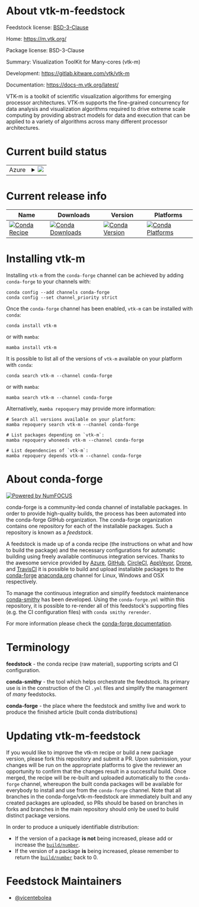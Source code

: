 About vtk-m-feedstock
=====================

Feedstock license: [BSD-3-Clause](https://github.com/conda-forge/vtk-m-feedstock/blob/main/LICENSE.txt)

Home: https://m.vtk.org/

Package license: BSD-3-Clause

Summary: Visualization ToolKit for Many-cores (vtk-m)

Development: https://gitlab.kitware.com/vtk/vtk-m

Documentation: https://docs-m.vtk.org/latest/

VTK-m is a toolkit of scientific visualization algorithms for emerging
processor architectures. VTK-m supports the fine-grained concurrency for
data analysis and visualization algorithms required to drive extreme scale
computing by providing abstract models for data and execution that can be
applied to a variety of algorithms across many different processor
architectures.


Current build status
====================


<table>
    
  <tr>
    <td>Azure</td>
    <td>
      <details>
        <summary>
          <a href="https://dev.azure.com/conda-forge/feedstock-builds/_build/latest?definitionId=20432&branchName=main">
            <img src="https://dev.azure.com/conda-forge/feedstock-builds/_apis/build/status/vtk-m-feedstock?branchName=main">
          </a>
        </summary>
        <table>
          <thead><tr><th>Variant</th><th>Status</th></tr></thead>
          <tbody><tr>
              <td>linux_64_c_compiler_version13cuda_compiler_version11.8cxx_compiler_version13</td>
              <td>
                <a href="https://dev.azure.com/conda-forge/feedstock-builds/_build/latest?definitionId=20432&branchName=main">
                  <img src="https://dev.azure.com/conda-forge/feedstock-builds/_apis/build/status/vtk-m-feedstock?branchName=main&jobName=linux&configuration=linux%20linux_64_c_compiler_version13cuda_compiler_version11.8cxx_compiler_version13" alt="variant">
                </a>
              </td>
            </tr><tr>
              <td>linux_64_c_compiler_version14cuda_compiler_versionNonecxx_compiler_version14</td>
              <td>
                <a href="https://dev.azure.com/conda-forge/feedstock-builds/_build/latest?definitionId=20432&branchName=main">
                  <img src="https://dev.azure.com/conda-forge/feedstock-builds/_apis/build/status/vtk-m-feedstock?branchName=main&jobName=linux&configuration=linux%20linux_64_c_compiler_version14cuda_compiler_versionNonecxx_compiler_version14" alt="variant">
                </a>
              </td>
            </tr><tr>
              <td>osx_64</td>
              <td>
                <a href="https://dev.azure.com/conda-forge/feedstock-builds/_build/latest?definitionId=20432&branchName=main">
                  <img src="https://dev.azure.com/conda-forge/feedstock-builds/_apis/build/status/vtk-m-feedstock?branchName=main&jobName=osx&configuration=osx%20osx_64_" alt="variant">
                </a>
              </td>
            </tr><tr>
              <td>osx_arm64</td>
              <td>
                <a href="https://dev.azure.com/conda-forge/feedstock-builds/_build/latest?definitionId=20432&branchName=main">
                  <img src="https://dev.azure.com/conda-forge/feedstock-builds/_apis/build/status/vtk-m-feedstock?branchName=main&jobName=osx&configuration=osx%20osx_arm64_" alt="variant">
                </a>
              </td>
            </tr><tr>
              <td>win_64</td>
              <td>
                <a href="https://dev.azure.com/conda-forge/feedstock-builds/_build/latest?definitionId=20432&branchName=main">
                  <img src="https://dev.azure.com/conda-forge/feedstock-builds/_apis/build/status/vtk-m-feedstock?branchName=main&jobName=win&configuration=win%20win_64_" alt="variant">
                </a>
              </td>
            </tr>
          </tbody>
        </table>
      </details>
    </td>
  </tr>
</table>

Current release info
====================

| Name | Downloads | Version | Platforms |
| --- | --- | --- | --- |
| [![Conda Recipe](https://img.shields.io/badge/recipe-vtk--m-green.svg)](https://anaconda.org/conda-forge/vtk-m) | [![Conda Downloads](https://img.shields.io/conda/dn/conda-forge/vtk-m.svg)](https://anaconda.org/conda-forge/vtk-m) | [![Conda Version](https://img.shields.io/conda/vn/conda-forge/vtk-m.svg)](https://anaconda.org/conda-forge/vtk-m) | [![Conda Platforms](https://img.shields.io/conda/pn/conda-forge/vtk-m.svg)](https://anaconda.org/conda-forge/vtk-m) |

Installing vtk-m
================

Installing `vtk-m` from the `conda-forge` channel can be achieved by adding `conda-forge` to your channels with:

```
conda config --add channels conda-forge
conda config --set channel_priority strict
```

Once the `conda-forge` channel has been enabled, `vtk-m` can be installed with `conda`:

```
conda install vtk-m
```

or with `mamba`:

```
mamba install vtk-m
```

It is possible to list all of the versions of `vtk-m` available on your platform with `conda`:

```
conda search vtk-m --channel conda-forge
```

or with `mamba`:

```
mamba search vtk-m --channel conda-forge
```

Alternatively, `mamba repoquery` may provide more information:

```
# Search all versions available on your platform:
mamba repoquery search vtk-m --channel conda-forge

# List packages depending on `vtk-m`:
mamba repoquery whoneeds vtk-m --channel conda-forge

# List dependencies of `vtk-m`:
mamba repoquery depends vtk-m --channel conda-forge
```


About conda-forge
=================

[![Powered by
NumFOCUS](https://img.shields.io/badge/powered%20by-NumFOCUS-orange.svg?style=flat&colorA=E1523D&colorB=007D8A)](https://numfocus.org)

conda-forge is a community-led conda channel of installable packages.
In order to provide high-quality builds, the process has been automated into the
conda-forge GitHub organization. The conda-forge organization contains one repository
for each of the installable packages. Such a repository is known as a *feedstock*.

A feedstock is made up of a conda recipe (the instructions on what and how to build
the package) and the necessary configurations for automatic building using freely
available continuous integration services. Thanks to the awesome service provided by
[Azure](https://azure.microsoft.com/en-us/services/devops/), [GitHub](https://github.com/),
[CircleCI](https://circleci.com/), [AppVeyor](https://www.appveyor.com/),
[Drone](https://cloud.drone.io/welcome), and [TravisCI](https://travis-ci.com/)
it is possible to build and upload installable packages to the
[conda-forge](https://anaconda.org/conda-forge) [anaconda.org](https://anaconda.org/)
channel for Linux, Windows and OSX respectively.

To manage the continuous integration and simplify feedstock maintenance
[conda-smithy](https://github.com/conda-forge/conda-smithy) has been developed.
Using the ``conda-forge.yml`` within this repository, it is possible to re-render all of
this feedstock's supporting files (e.g. the CI configuration files) with ``conda smithy rerender``.

For more information please check the [conda-forge documentation](https://conda-forge.org/docs/).

Terminology
===========

**feedstock** - the conda recipe (raw material), supporting scripts and CI configuration.

**conda-smithy** - the tool which helps orchestrate the feedstock.
                   Its primary use is in the construction of the CI ``.yml`` files
                   and simplify the management of *many* feedstocks.

**conda-forge** - the place where the feedstock and smithy live and work to
                  produce the finished article (built conda distributions)


Updating vtk-m-feedstock
========================

If you would like to improve the vtk-m recipe or build a new
package version, please fork this repository and submit a PR. Upon submission,
your changes will be run on the appropriate platforms to give the reviewer an
opportunity to confirm that the changes result in a successful build. Once
merged, the recipe will be re-built and uploaded automatically to the
`conda-forge` channel, whereupon the built conda packages will be available for
everybody to install and use from the `conda-forge` channel.
Note that all branches in the conda-forge/vtk-m-feedstock are
immediately built and any created packages are uploaded, so PRs should be based
on branches in forks and branches in the main repository should only be used to
build distinct package versions.

In order to produce a uniquely identifiable distribution:
 * If the version of a package **is not** being increased, please add or increase
   the [``build/number``](https://docs.conda.io/projects/conda-build/en/latest/resources/define-metadata.html#build-number-and-string).
 * If the version of a package **is** being increased, please remember to return
   the [``build/number``](https://docs.conda.io/projects/conda-build/en/latest/resources/define-metadata.html#build-number-and-string)
   back to 0.

Feedstock Maintainers
=====================

* [@vicentebolea](https://github.com/vicentebolea/)

